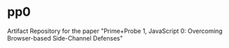 # pp0
Artifact Repository for the paper "Prime+Probe 1, JavaScript 0: Overcoming Browser-based Side-Channel Defenses"
